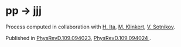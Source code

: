 # pp → jjj

Process computed in collaboration with [H. Ita](https://inspirehep.net/authors/1019218), [M. Klinkert](https://inspirehep.net/authors/1944967), [V. Sotnikov](https://inspirehep.net/authors/1470871).

Published in [PhysRevD.109.094023](https://inspirehep.net/literature/2723256), [PhysRevD.109.094024 ](https://inspirehep.net/literature/2728739).